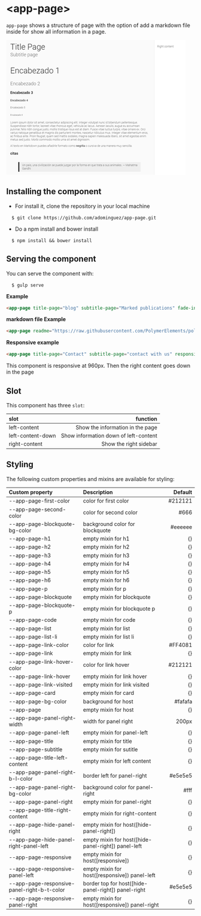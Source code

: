# \<app-page\>

`app-page` shows a structure of page with the option of add a markdown file inside for show all information in a page.

![app-page](app-page.png "app-page")

## Installing the component

- For install it, clone the repository in your local machine

```
  $ git clone https://github.com/adominguez/app-page.git
```

- Do a npm install and bower install

```
  $ npm install && bower install
``` 

## Serving the component

You can serve the component with:

```
  $ gulp serve
```

__Example__

```html
<app-page title-page="blog" subtitle-page="Marked publications" fade-in></app-page>
```

__markdown file Example__

```html
<app-page readme="https://raw.githubusercontent.com/PolymerElements/polymer-starter-kit/master/README.md" title-page="blog" subtitle-page="Marked publications" fade-in></app-page>
```

__Responsive example__

```html
<app-page title-page="Contact" subtitle-page="contact with us" responsive fade-in></app-page>
```

This component is responsive at 960px. Then the right content goes down in the page

## Slot

This component has three `slot`:

| slot               | function                               |
|:------------------ | --------------------------------------:|
| left-content       | Show the information in the page       |
| left-content-down  | Show information down of left-content  |
| right-content      | Show the right sidebar                 |

## Styling
The following custom properties and mixins are available for styling:

| Custom property                              | Description                                         | Default |
|:-------------------------------------------- |:--------------------------------------------------- | -------:|
| --app-page-first-color                       | color for first color                               | #212121 |
| --app-page-second-color                      | color for second color                              | #666    |
| --app-page-blockquote-bg-color               | background color for blockquote                     | #eeeeee |
| --app-page-h1                                | empty mixin for h1                                  | {}      |
| --app-page-h2                                | empty mixin for h2                                  | {}      |
| --app-page-h3                                | empty mixin for h3                                  | {}      |
| --app-page-h4                                | empty mixin for h4                                  | {}      |
| --app-page-h5                                | empty mixin for h5                                  | {}      |
| --app-page-h6                                | empty mixin for h6                                  | {}      |
| --app-page-p                                 | empty mixin for p                                   | {}      |
| --app-page-blockquote                        | empty mixin for blockquote                          | {}      |
| --app-page-blockquote-p                      | empty mixin for blockquote p                        | {}      |
| --app-page-code                              | empty mixin for code                                | {}      |
| --app-page-list                              | empty mixin for list                                | {}      |
| --app-page-list-li                           | empty mixin for list li                             | {}      |
| --app-page-link-color                        | color for link                                      | #FF4081 |
| --app-page-link                              | empty mixin for link                                | {}      |
| --app-page-link-hover-color                  | color for link hover                                | #212121 |
| --app-page-link-hover                        | empty mixin for link hover                          | {}      |
| --app-page-link-visited                      | empty mixin for link visited                        | {}      |
| --app-page-card                              | empty mixin for card                                | {}      |
| --app-page-bg-color                          | background for host                                 | #fafafa |
| --app-page                                   | empty mixin for host                                | {}      |
| --app-page-panel-right-width                 | width for panel right                               | 200px   |
| --app-page-panel-left                        | empty mixin for panel-left                          | {}      |
| --app-page-title                             | empty mixin for title                               | {}      |
| --app-page-subtitle                          | empty mixin for sutitle                             | {}      |
| --app-page-title-left-content                | empty mixin for left content                        | {}      |
| --app-page-panel-right-b-l-color             | border left for panel-right                         | #e5e5e5 |
| --app-page-panel-right-bg-color              | background color for panel-right                    | #fff    |
| --app-page-panel-right                       | empty mixin for panel-right                         | {}      |
| --app-page-title-right-content               | empty mixin for right-content                       | {}      |
| --app-page-hide-panel-right                  | empty mixin for host([hide-panel-right])            | {}      |
| --app-page-hide-panel-right-panel-left       | empty mixin for host([hide-panel-right]) panel-left | {}      |
| --app-page-responsive                        | empty mixin for host([responsive])                  | {}      |
| --app-page-responsive-panel-left             | empty mixin for host([responsive]) panel-left       | {}      |
| --app-page-responsive-panel-right-b-t-color  | border top for host([hide-panel-right]) panel-right | #e5e5e5 |
| --app-page-responsive-panel-right            | empty mixin for host([responsive]) panel-right      | {}      |
